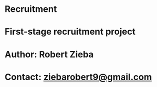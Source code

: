 # Recruitment
# First-stage recruitment project
# Author: Robert Zieba
# Contact: ziebarobert9@gmail.com
